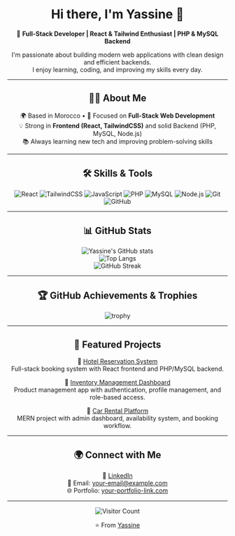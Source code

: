 <div align="center">

# Hi there, I'm Yassine 👋

🚀 **Full-Stack Developer | React & Tailwind Enthusiast | PHP & MySQL Backend**  

I'm passionate about building modern web applications with clean design and efficient backends.  
I enjoy learning, coding, and improving my skills every day.  

---

## 🧑‍💻 About Me
🌍 Based in Morocco • 🎯 Focused on **Full-Stack Web Development**  
💡 Strong in **Frontend (React, TailwindCSS)** and solid Backend (PHP, MySQL, Node.js)  
📚 Always learning new tech and improving problem-solving skills  

---

## 🛠️ Skills & Tools

![React](https://img.shields.io/badge/React-20232A?style=for-the-badge&logo=react&logoColor=61DAFB)
![TailwindCSS](https://img.shields.io/badge/TailwindCSS-38B2AC?style=for-the-badge&logo=tailwind-css&logoColor=white)
![JavaScript](https://img.shields.io/badge/JavaScript-F7DF1E?style=for-the-badge&logo=javascript&logoColor=black)
![PHP](https://img.shields.io/badge/PHP-777BB4?style=for-the-badge&logo=php&logoColor=white)
![MySQL](https://img.shields.io/badge/MySQL-005C84?style=for-the-badge&logo=mysql&logoColor=white)
![Node.js](https://img.shields.io/badge/Node.js-339933?style=for-the-badge&logo=node.js&logoColor=white)
![Git](https://img.shields.io/badge/Git-F05032?style=for-the-badge&logo=git&logoColor=white)
![GitHub](https://img.shields.io/badge/GitHub-181717?style=for-the-badge&logo=github&logoColor=white)

---

## 📊 GitHub Stats

![Yassine's GitHub stats](https://github-readme-stats.vercel.app/api?username=yassineyassine&show_icons=true&theme=radical)  
![Top Langs](https://github-readme-stats.vercel.app/api/top-langs/?username=yassineyassine&layout=compact&theme=radical)  
![GitHub Streak](https://streak-stats.demolab.com?user=yassineyassine&theme=radical&border_radius=10)

---

## 🏆 GitHub Achievements & Trophies

![trophy](https://github-profile-trophy.vercel.app/?username=yassineyassine&theme=radical&margin-w=15&margin-h=15)

---

## 🚀 Featured Projects

🔗 [Hotel Reservation System](https://github.com/yassineyassine/hotel-reservation)  
Full-stack booking system with React frontend and PHP/MySQL backend.  

🔗 [Inventory Management Dashboard](https://github.com/yassineyassine/inventory-dashboard)  
Product management app with authentication, profile management, and role-based access.  

🔗 [Car Rental Platform](https://github.com/yassineyassine/car-rental)  
MERN project with admin dashboard, availability system, and booking workflow.  

---

## 🌍 Connect with Me

💼 [LinkedIn](https://linkedin.com/in/yassine)  
📧 Email: your-email@example.com  
🌐 Portfolio: [your-portfolio-link.com](https://your-portfolio-link.com)  

---

![Visitor Count](https://komarev.com/ghpvc/?username=yassineyassine&color=blueviolet&style=for-the-badge)

⭐️ From [Yassine](https://github.com/yassineyassine)

</div>
